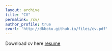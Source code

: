 ```yaml
---
layout: archive
title: "CV"
permalink: /cv/
author_profile: true
cvurl: 'http://dkboku.github.io/files/cv.pdf'
---
```


Download cv here [resume](http://dkboku.github.io/files/cv.pdf)

